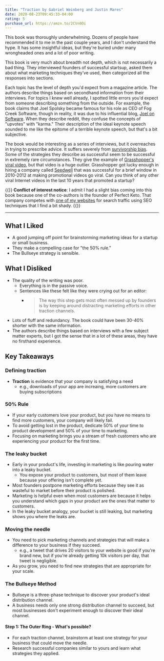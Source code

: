 ```yaml
---
title: "Traction by Gabriel Weinberg and Justin Mares"
date: 2020-08-23T09:45:33-04:00
rating: 5
purchase_url: https://amzn.to/2CVn0Oi
---
```

This book was thoroughly underwhelming. Dozens of people have recommended it to me in the past couple years, and I don't understand the hype. It has some insightful ideas, but they're buried under many wrongheaded ones and a lot of poor writing.

<!--more-->

This book is very much about breadth not depth, which is not necessarily a bad thing. They interviewed founders of successful startsup, asked them about what marketing techniques they've used, then categorized all the responses into sections.

Each topic has the level of depth you'd expect from a magazine article. The authors describe things based on secondhand information from their interviews. For topics I knew well already, I spotted little errors you'd expect from someone describing something from the outside. For example, the book claims that Joel Spolsky became famous for his role as CEO of Fog Creek Software, though in reality, it was due to his influential blog, [Joel on Software](https://www.joelonsoftware.com/). When they describe reddit, they confuse the concepts of "upvotes" with "karma." Their description of the ideal keynote speech sounded to me like the epitome of a terrible keynote speech, but that's a bit subjective.

The book would be interesting as a series of interviews, but it overreaches in trying to prescribe advice. It suffers severely from [survivorship bias](https://en.wikipedia.org/wiki/Survivorship_bias). Some of the strategies they describe as successful seem to be successful in extremely rare circumstances. They give the example of [Grasshopper's viral video](https://www.youtube.com/watch?v=exmwSxv7XJI), but that video is a huge outlier. Grasshopper got lucky enough in hiring a company called [Seedwell](https://www.youtube.com/user/pantlessknights/about) that was successful for a brief window in 2010-2012 at making promotional videos go viral. Can you think of any other viral Internet videos in the last 10 years that promoted a startup?

{{<notice type="warning">}}
**Conflict of interest notice**: I admit I had a slight bias coming into this book because one of the co-authors is the founder of Perfect Keto. That company competes with [one of my websites](https://isitketo.org/) for search traffic using SEO techniques that I find a bit shady.
{{</notice>}}

---

## What I Liked

* A good jumping off point for brainstorming marketing ideas for a startup or small business.
* They make a compelling case for "the 50% rule."
* The Bullseye strategy is sensible.

## What I Disliked

* The quality of the writing was poor.
  * Everything is in the passive voice.
  * Sentences like these felt like they were crying out for an editor:
    * >The way this step gets most often messed up by founders is by keeping around distracting marketing efforts in other traction channels.
* Lots of fluff and redundancy. The book could have been 30-40% shorter with the same information.
* The authors describe things based on interviews with a few subject matter experts, but I got the sense that in a lot of these areas, they have no firsthand experience.

## Key Takeaways

### Defining traction

* **Traction** is evidence that your company is satisfying a need
  * e.g., downloads of your app are increaing, more customers are buying subscriptions

### 50% Rule

* If your early customers love your product, but you have no means to find more customers, your company will likely fail.
* To avoid getting lost in the product, dedicate 50% of your time to product development and 50% of your time to marketing.
* Focusing on marketing brings you a stream of fresh customers who are experiencing your product for the first time.

### The leaky bucket

* Early in your product's life, investing in marketing is like pouring water into a leaky bucket.
  * You expose your product to customers, but most of them leave because your offering isn't complete yet.
* Most founders postpone marketing efforts because they see it as wasteful to market before their product is polished.
* Marketing is helpful even when most customers are because it helps you understand which gaps in your product are the ones that matter to customers.
* In the leaky bucket analogy, your bucket is still leaking, but marketing shows you where the leaks are.

### Moving the needle

* You need to pick marketing channels and strategies that will make a difference to your business if they succeed.
  * e.g., a tweet that drives 20 visitors to your website is good if you're brand new, but if you're already getting 10k visitors per day, that tweet is negligible.
* As you grow, you need to find new strategies that are appropriate for your scale.

### The Bullseye Method

* Bullseye is a three-phase technique to discover your product's ideal distribution channel.
* A business needs only one strong distribution channel to succeed, but most businesses don't experiment enough to discover their ideal channel.

#### Step 1: The Outer Ring - What's possible?

* For each traction channel, brainstorm at least one strategy for your business that could move the needle.
* Research successful companies similar to yours and learn what strategies they applied.